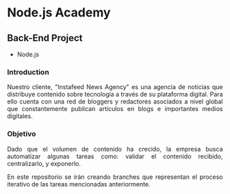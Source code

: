 <div style="text-align: justify">

# Node.js Academy

## Back-End Project

- Node.js

### Introduction

Nuestro cliente, "Instafeed News Agency" es una agencia de noticias que distribuye contenido sobre tecnología a través de su plataforma digital. Para ello cuenta con una red de bloggers y redactores asociados a nivel global que constantemente publican artículos en blogs e importantes medios digitales.

### Objetivo

Dado que el volumen de contenido ha crecido, la empresa busca automatizar algunas tareas como: validar el contenido recibido, centralizarlo, y exponerlo.

En este repositorio se irán creando branches que representan el proceso iterativo de las tareas mencionadas anteriormente.
